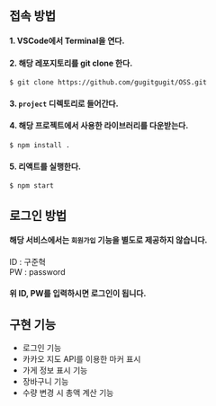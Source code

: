## 접속 방법
#### 1. VSCode에서 Terminal을 연다.
#### 2. 해당 레포지토리를 git clone 한다.
```
$ git clone https://github.com/gugitgugit/OSS.git
```
#### 3. `project` 디렉토리로 들어간다.
#### 4. 해당 프로젝트에서 사용한 라이브러리를 다운받는다.
```
$ npm install .
```
#### 5. 리액트를 실행한다.
```
$ npm start
```

## 로그인 방법
#### 해당 서비스에서는 `회원가입` 기능을 별도로 제공하지 않습니다.  
ID : 구준혁  
PW : password  
#### 위 ID, PW를 입력하시면 로그인이 됩니다.


## 구현 기능
- 로그인 기능
- 카카오 지도 API를 이용한 마커 표시
- 가게 정보 표시 기능
- 장바구니 기능
- 수량 변경 시 총액 계산 기능
